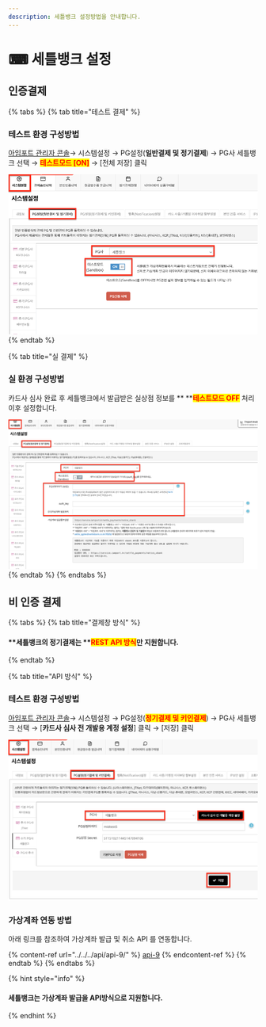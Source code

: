 ```yaml
---
description: 세틀뱅크 설정방법을 안내합니다.
---
```


# ⌨ 세틀뱅크 설정

## 인증결제

{% tabs %}
{% tab title="테스트 결제" %}
### 테스트 환경 구성방법

[아임포트 관리자 콘솔](https://admin.iamport.kr/)→ 시스템설정 → PG설정(**일반결제 및 정기결제**) → PG사 세틀뱅크 선택 → <mark style="color:red;">**테스트모드 \[ON]**</mark> → \[전체 저장] 클릭



![테스트 환경 설정예시](<../../../.gitbook/assets/image (20).png>)
{% endtab %}

{% tab title="실 결제" %}
### **실** 환경 구성방법

카드사 심사 완료 후 세틀뱅크에서 발급받은 실상점 정보를 ** **<mark style="color:red;">**테스트모드 OFF**</mark> 처리 이후 설정합니다.



![실 계정 설정 예시](<../../../.gitbook/assets/image (8).png>)
{% endtab %}
{% endtabs %}

## 비 인증 결제&#x20;

{% tabs %}
{% tab title="결제창 방식" %}
#### **세틀뱅크의 정기결제는 **<mark style="color:red;">**REST API 방식**</mark>**만 지원합니다.**
{% endtab %}

{% tab title="API 방식" %}
### 테스트 환경 구성방법

[아임포트 관리자 콘솔](https://admin.iamport.kr/)→ 시스템설정 → PG설정(<mark style="color:red;">**정기결제 및 키인결제**</mark>) → PG사 세틀뱅크 선택 → \[**카드사 심사 전 개발용 계정 설정**] 클릭 → \[저장] 클릭



![테스트 환경 설정 예시](<../../../.gitbook/assets/image (11).png>)

### 가상계좌 연동 방법

아래 링크를 참조하여 가상계좌 발급 및 취소 API 를 연동합니다.

{% content-ref url="../../../api/api-9/" %}
[api-9](../../../api/api-9/)
{% endcontent-ref %}
{% endtab %}
{% endtabs %}

{% hint style="info" %}
#### **세틀뱅크는 가상계좌 발급을 API방식으로 지원합니다.**
{% endhint %}
